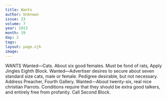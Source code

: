 ```yaml
---
title: Wants
author: Unknown
issue: 23
volume: 7
year: 1913
month: 19
day: 2
tags:
layout: page.njk
image:
---
```

WANTS    Wanted—Cats. About six good females. Must be fond of rats, Apply Jingles Eighth Block.    Wanted—Advertiser desires to secure about seven standard size cats, male or female. Pedigree desirable, but not necessary. Address Preacher, Fourth Gallery.    Wanted—About twenty-six, real nice christian Parrots. Conditions require that they should be extra good talkers, and entirely free from profanity. Call Second Block.      




